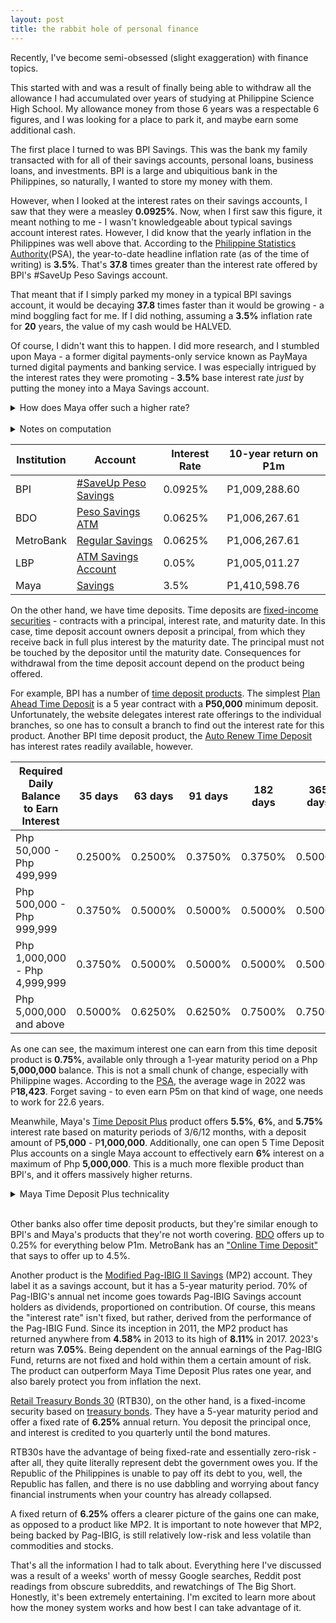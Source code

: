```yaml
---
layout: post
title: the rabbit hole of personal finance
---
```


Recently, I've become semi-obsessed (slight exaggeration) with finance topics.

This started with and was a result of finally being able to withdraw all the allowance I had accumulated over years of studying at Philippine Science High School. My allowance money from those 6 years was a respectable 6 figures, and I was looking for a place to park it, and maybe earn some additional cash.

The first place I turned to was BPI Savings. This was the bank my family transacted with for all of their savings accounts, personal loans, business loans, and investments. BPI is a large and ubiquitious bank in the Philippines, so naturally, I wanted to store my money with them.

However, when I looked at the interest rates on their savings accounts, I saw that they were a measley **0.0925%**. Now, when I first saw this figure, it meant nothing to me - I wasn't knowledgeable about typical savings account interest rates. However, I did know that the yearly inflation in the Philippines was well above that. According to the [Philippine Statistics Authority](https://psa.gov.ph/price-indices/cpi-ir)(PSA), the year-to-date headline inflation rate (as of the time of writing) is **3.5%**. That's **37.8** times greater than the interest rate offered by BPI's #SaveUp Peso Savings account.

That meant that if I simply parked my money in a typical BPI savings account, it would be decaying **37.8** times faster than it would be growing - a mind boggling fact for me. If I did nothing, assuming a **3.5%** inflation rate for **20** years, the value of my cash would be HALVED.

Of course, I didn't want this to happen. I did more research, and I stumbled upon Maya - a former digital payments-only service known as PayMaya turned digital payments and banking service. I was especially intrigued by the interest rates they were promoting - **3.5%** base interest rate *just* by putting the money into a Maya Savings account.

<details closed>
<summary>How does Maya offer such a higher rate?</summary>
Maya Bank is known as a "digital bank", a type of bank that exists completely digitally and operates no physical branches. As such, the costs associated with running physical branches as well as servicing the needs of physical cash such as transporting cash to branches and ATM machines are completely non-existent. This allows Maya to transfer their savings on operating costs to the consumer, in the form of higher interest rates. In the future, if digital banks succeed in dominating a large part of the market, expect rates to lower as the need for customer acquisition lessens.
</details>

<br>

<details closed>
<summary>Notes on computation</summary>
The following figures are computed without considering the 20% tax on interest earnings, as well as inflation rates, mostly because I am lazy.
</details>

| Institution | Account  | Interest Rate | 10-year return on P1m |
|-------|--------|---------|---------|
| BPI | [#SaveUp Peso Savings](https://www.bpi.com.ph/personal/bank/deposits/deposit-rates-savings-and-checking) | 0.0925% | P1,009,288.60 |
| BDO | [Peso Savings ATM](https://www.bdo.com.ph/personal/accounts/savings/peso-savings/atm-savings) | 0.0625% | P1,006,267.61 |
| MetroBank | [Regular Savings](https://www.metrobank.com.ph/accounts/savings) | 0.0625% | P1,006,267.61 |
| LBP | [ATM Savings Account](https://www.landbank.com/cards/atm-savings-account) | 0.05% | P1,005,011.27 |
| Maya | [Savings](https://www.mayabank.ph/savings/) | 3.5% | P1,410,598.76 |

On the other hand, we have time deposits. Time deposits are [fixed-income securities](https://www.investopedia.com/terms/f/fixed-incomesecurity.asp) - contracts with a principal, interest rate, and maturity date. In this case, time deposit account owners deposit a principal, from which they receive back in full plus interest by the maturity date. The principal must not be touched by the depositor until the maturity date. Consequences for withdrawal from the time deposit account depend on the product being offered.

For example, BPI has a number of [time deposit products](https://www.bpi.com.ph/personal/bank/time-deposit-accounts). The simplest [Plan Ahead Time Deposit](https://www.bpi.com.ph/personal/bank/time-deposit-accounts/5-year-plan-ahead) is a 5 year contract with a **P50,000** minimum deposit. Unfortunately, the website delegates interest rate offerings to the individual branches, so one has to consult a branch to find out the interest rate for this product. Another BPI time deposit product, the [Auto Renew Time Deposit](https://www.bpi.com.ph/personal/bank/time-deposit-accounts/peso-auto-renew) has interest rates readily available, however.

| Required Daily Balance to Earn Interest | 35 days | 63 days | 91 days | 182 days | 365 days |
|-----------------------------------------|---------|---------|---------|----------|----------|
| Php 50,000 - Php 499,999                | 0.2500% | 0.2500% | 0.3750% | 0.3750%  | 0.5000%  |
| Php 500,000 - Php 999,999               | 0.3750% | 0.5000% | 0.5000% | 0.5000%  | 0.5000%  |
| Php 1,000,000 - Php 4,999,999           | 0.3750% | 0.5000% | 0.5000% | 0.5000%  | 0.5000%  |
| Php 5,000,000 and above                 | 0.5000% | 0.6250% | 0.6250% | 0.7500%  | 0.7500%  |

As one can see, the maximum interest one can earn from this time deposit product is **0.75%**, available only through a 1-year maturity period on a Php **5,000,000** balance. This is not a small chunk of change, especially with Philippine wages. According to the [PSA](https://psa.gov.ph/statistics/occupational-wages-survey), the average wage in 2022 was P**18,423**. Forget saving - to even earn P5m on that kind of wage, one needs to work for 22.6 years.

Meanwhile, Maya's [Time Deposit Plus](https://support.maya.ph/s/article/How-much-interest-will-my-money-earn-with-Time-Deposit-Plus) product offers **5.5%**, **6%**, and **5.75%** interest rate based on maturity periods of 3/6/12 months, with a deposit amount of P**5,000** - P**1,000,000**. Additionally, one can open 5 Time Deposit Plus accounts on a single Maya account to effectively earn **6%** interest on a maximum of Php **5,000,000**. This is a much more flexible product than BPI's, and it offers massively higher returns.

<details closed>
<summary>Maya Time Deposit Plus technicality</summary>
Technically, the <i>base interest rate</i> on Time Deposit Plus accounts is <b>3.5%</b>. The <b>6%</b> comes from adding the <i>base interest rate</i> and a "<i>boosted interest rate</i>", the latter only being activated when the balance in a Time Deposit Plus account reaches an arbitrary "<i>target amount</i>" set by the user on the creation of the account. This is a bit weird to me, as the target amount can extremely low given that Maya still allows you to deposit past your target amount and earn interest the boosted interest. I assume it's part of their "Personal Goals" feature in the Maya app. Of course, these companies want you to feel as though you are making responsible financial decisions by labelling all their products as such and making it part of their brand. Nevertheless, it doesn't take away functionality and freedom, so it can simply be ignored.
</details>
<br>

Other banks also offer time deposit products, but they're similar enough to BPI's and Maya's products that they're not worth covering. [BDO](https://www.bdo.com.ph/jp/mobile/personal/accounts/time-deposit/peso-time-deposit) offers up to 0.25% for everything below P1m. MetroBank has an ["Online Time Deposit"](https://www.metrobank.com.ph/accounts/time-deposit/online-time-deposit) that says to offer up to 4.5%.

Another product is the [Modified Pag-IBIG II Savings](https://www.pagibigfund.gov.ph/Membership_ModifiedPagIBIG2.html) (MP2) account. They label it as a savings account, but it has a 5-year maturity period. 70% of Pag-IBIG's annual net income goes towards Pag-IBIG Savings account holders as dividends, proportioned on contribution. Of course, this means the "interest rate" isn't fixed, but rather, derived from the performance of the Pag-IBIG Fund. Since its inception in 2011, the MP2 product has returned anywhere from **4.58%** in 2013 to its high of **8.11%** in 2017. 2023's return was **7.05%**. Being dependent on the annual earnings of the Pag-IBIG Fund, returns are not fixed and hold within them a certain amount of risk. The product can outperform Maya Time Deposit Plus rates one year, and also barely protect you from inflation the next.

[Retail Treasury Bonds 30](https://www.treasury.gov.ph/wp-content/uploads/2024/02/RTB-30-Flyer.pdf) (RTB30), on the other hand, is a fixed-income security based on [treasury bonds](https://www.pnb.com.ph/index.php/investment-opportunities/treasury-bonds). They have a 5-year maturity period and offer a fixed rate of **6.25%** annual return. You deposit the principal once, and interest is credited to you quarterly until the bond matures.

RTB30s have the advantage of being fixed-rate and essentially zero-risk - after all, they quite literally represent debt the government owes you. If the Republic of the Philippines is unable to pay off its debt to you, well, the Republic has fallen, and there is no use dabbling and worrying about fancy financial instruments when your country has already collapsed.

A fixed return of **6.25%** offers a clearer picture of the gains one can make, as opposed to a product like MP2. It is important to note however that MP2, being backed by Pag-IBIG, is still relatively low-risk and less volatile than commodities and stocks.

That's all the information I had to talk about. Everything here I've discussed was a result of a weeks' worth of messy Google searches, Reddit post readings from obscure subreddits, and rewatchings of The Big Short. Honestly, it's been extremely entertaining. I'm excited to learn more about how the money system works and how best I can take advantage of it.